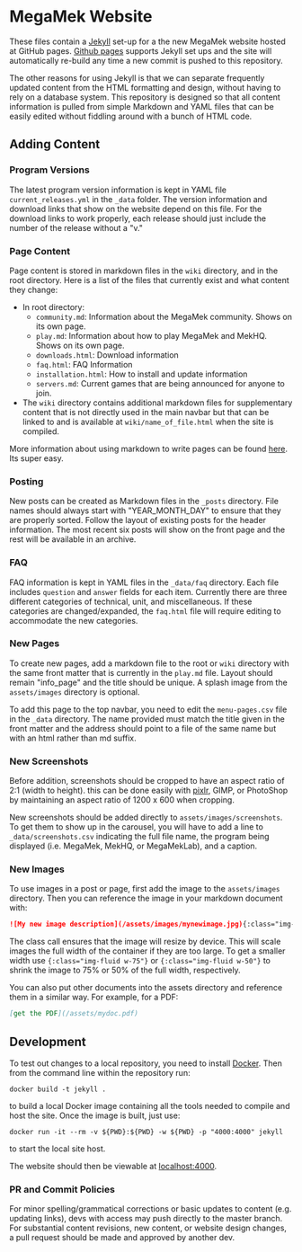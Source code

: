 # MegaMek Website

These files contain a [Jekyll](https://jekyllrb.com/) set-up for a the new
MegaMek website hosted at GitHub pages.
[Github pages](https://pages.github.com/) supports Jekyll set ups and the
site will automatically re-build any time a new commit is pushed to this
repository.

The other reasons for using Jekyll is that we can separate frequently
updated content from the HTML formatting and design, without having to
rely on a database system. This repository is designed so that all content
information is pulled from simple Markdown and YAML files that can be easily
edited without fiddling around with a bunch of HTML code.

## Adding Content

### Program Versions

The latest program version information is kept in YAML file
`current_releases.yml` in the `_data` folder. The version information and
download links that show on the website depend on this file. For the download
links to work properly, each release should just include the number of the
release without a "v."

### Page Content

Page content is stored in markdown files in the `wiki` directory, and in the
root directory. Here is a list of the files that currently exist and what
content they change:

- In root directory:
  - `community.md`: Information about the MegaMek community. Shows on its own page.
  - `play.md`: Information about how to play MegaMek and MekHQ. Shows on its own page.
  - `downloads.html`: Download information
  - `faq.html`: FAQ Information
  - `installation.html`: How to install and update information
  - `servers.md`: Current games that are being announced for anyone to join.
- The `wiki` directory contains additional markdown files for supplementary content that is not directly used in the main navbar but that can be linked to and is available at `wiki/name_of_file.html` when the site is compiled.

More information about using markdown to write pages can be found
[here](https://daringfireball.net/projects/markdown/syntax). Its super easy.

### Posting

New posts can be created as Markdown files in the `_posts` directory. File names
should always start with "YEAR_MONTH_DAY" to ensure that they are properly sorted.
Follow the layout of existing posts for the header information. The most recent
six posts will show on the front page and the rest will be available in an archive.

### FAQ

FAQ information is kept in YAML files in the `_data/faq` directory. Each file
includes `question` and `answer` fields for each item. Currently there are three different
categories of technical, unit, and miscellaneous. If these categories are changed/expanded,
the `faq.html` file will require editing to accommodate the new categories.

### New Pages

To create new pages, add a markdown file to the root or `wiki` directory with the same front
matter that is currently in the `play.md` file. Layout should remain "info_page" and the
title should be unique. A splash image from the `assets/images` directory is optional.

To add this page to the top navbar, you need to edit the `menu-pages.csv` file in the `_data`
directory. The name provided must match the title given in the front matter and the address
should point to a file of the same name but with an html rather than md suffix.

### New Screenshots

Before addition, screenshots should be cropped to have an aspect ratio of 2:1 (width to height).
this can be done easily with [pixlr](https://pixlr.com/editor/), GIMP, or PhotoShop by
maintaining an aspect ratio of 1200 x 600 when cropping.

New screenshots should be added directly to `assets/images/screenshots`. To get them to show up
in the carousel, you will have to add a line to `_data/screenshots.csv` indicating the full file
name, the program being displayed (i.e. MegaMek, MekHQ, or MegaMekLab), and a caption.

### New Images

To use images in a post or page, first add the image to the `assets/images` directory. Then you can
reference the image in your markdown document with:

```Markdown
![My new image description](/assets/images/mynewimage.jpg){:class="img-fluid"}
```

The class call ensures that the image will resize by device. This will scale images the full width
of the container if they are too large. To get a smaller width use `{:class="img-fluid w-75"}` or
`{:class="img-fluid w-50"}` to shrink the image to 75% or 50% of the full width, respectively.

You can also put other documents into the assets directory and reference them in a similar way. For
example, for a PDF:

```Markdown
[get the PDF](/assets/mydoc.pdf)
```

## Development

To test out changes to a local repository, you need to install [Docker](https://www.docker.com/). Then
from the command line within the repository run:

```Shell
docker build -t jekyll .
```

to build a local Docker image containing all the tools needed to compile and host the site.
Once the image is built, just use:

```Shell
docker run -it --rm -v ${PWD}:${PWD} -w ${PWD} -p "4000:4000" jekyll
```

to start the local site host.

The website should then be viewable at [localhost:4000](http://localhost:4000).

### PR and Commit Policies

For minor spelling/grammatical corrections or basic updates to content (e.g. updating links), devs
with access may push directly to the master branch. For substantial content revisions, new content,
or website design changes, a pull request should be made and approved by another dev.
